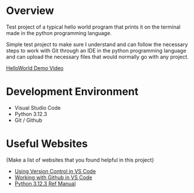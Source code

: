 # Overview

Test project of a typical hello world program that prints it on the terminal made in the python programming language.

Simple test project to make sure I understand and can follow the necessary steps to work with Git through an IDE in the python programming language and can upload the necessary files that would normally go with any project.

[HelloWorld Demo Video](https://youtu.be/jthR0Ooeh34)

# Development Environment

* Visual Studio Code
* Python 3.12.3
* Git / Github

# Useful Websites

{Make a list of websites that you found helpful in this project}
* [Using Version Control in VS Code](https://code.visualstudio.com/docs/editor/versioncontrol)
* [Working with Github in VS Code](https://code.visualstudio.com/docs/editor/github)
* [Python 3.12.3 Ref Manual](https://docs.python.org/3/library/index.html)